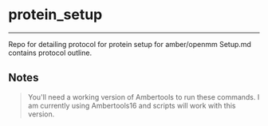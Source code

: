 # protein_setup
***
Repo for detailing protocol for protein setup for amber/openmm
Setup.md contains protocol outline.

## Notes
> You'll need a working version of Ambertools to run these commands. 
> I am currently using Ambertools16 and scripts will work with this version.

